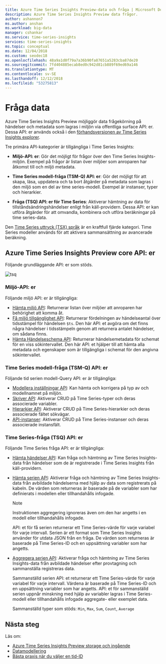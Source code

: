 ```yaml
---
title: Azure Time Series Insights Preview-data och fråga | Microsoft Docs
description: Azure Time Series Insights Preview data frågor.
author: ashannon7
ms.author: anshan
ms.workload: big-data
manager: cshankar
ms.service: time-series-insights
services: time-series-insights
ms.topic: conceptual
ms.date: 12/04/2018
ms.custom: seodec18
ms.openlocfilehash: 48a9a1d0f79a7a36b90fa87651a5283cba87de20
ms.sourcegitcommit: 7fd404885ecab8ed0c942d81cb889f69ed69a146
ms.translationtype: MT
ms.contentlocale: sv-SE
ms.lasthandoff: 12/12/2018
ms.locfileid: "53275813"
---
```

# <a name="data-querying"></a>Fråga data

Azure Time Series Insights Preview möjliggör data frågekörning på händelser och metadata som lagras i miljön via offentliga surface API: er. Dessa API: er används också i den [förhandsversionen av Time Series Insights explorer](./time-series-insights-update-explorer.md).

Tre primära API-kategorier är tillgängliga i Time Series Insights:

* **Miljö-API: er**: Gör det möjligt för frågor över den Time Series Insights-miljön. Exempel på frågor är listan över miljöer som anroparen har åtkomst till och miljö metadata.

* **Time Series modell-fråga (TSM-Q) API: er**: Gör det möjligt för att skapa, läsa, uppdatera och ta bort åtgärder på metadata som lagras i den miljö som en del av time series-modell. Exempel är instanser, typer och hierarkier.

* **Fråga (TSQ) API: er för Time Series**: Aktiverar hämtning av data för tillståndsändringshändelser enligt från käll-providern. Dessa API: er kan utföra åtgärder för att omvandla, kombinera och utföra beräkningar på time series-data.

Den [Time Series uttryck (TSX) språk](https://docs.microsoft.com/rest/api/time-series-insights/preview-tsx) är en kraftfull fjärde kategori. Time Series modeller används för att aktivera sammansättning av avancerade beräkning.

## <a name="azure-time-series-insights-preview-core-apis"></a>Azure Time Series Insights Preview core API: er

Följande grundläggande API: er som stöds.

![tsq][1]

### <a name="environment-apis"></a>Miljö-API: er

Följande miljö API: er är tillgängliga:

* [Hämta miljö API](https://docs.microsoft.com/rest/api/time-series-insights/preview-env#get-environments-api): Returnerar listan över miljöer att anroparen har behörighet att komma åt.
* [Få miljö tillgänglighet API](https://docs.microsoft.com/rest/api/time-series-insights/preview-env#get-environment-availability-api): Returnerar fördelningen av händelseantal över tidsstämpel för händelsen `$ts`. Den här API: et avgöra om det finns några händelser i tidsstämpeln genom att returnera antalet händelser, om sådana finns.
* [Hämta Händelseschema API](https://docs.microsoft.com/rest/api/time-series-insights/preview-env#get-event-schema-api): Returnerar händelsemetadata för schemat för en viss sökintervallet. Den här API: et hjälper till att hämta alla metadata och egenskaper som är tillgängliga i schemat för den angivna sökintervallet.

### <a name="time-series-model-query-tsm-q-apis"></a>Time Series modell-fråga (TSM-Q) API: er

Följande tid serien modell-Query API: er är tillgängliga:

* [Modellera inställningar API](https://docs.microsoft.com/rest/api/time-series-insights/preview-model#model-settings-api): Kan hämta och korrigera på typ av och modellnamnet på miljön.
* [Skriver API](https://docs.microsoft.com/rest/api/time-series-insights/preview-model#types-api): Aktiverar CRUD på Time Series-typer och deras associerade variabler.
* [Hierarkier API](https://docs.microsoft.com/rest/api/time-series-insights/preview-model#hierarchies-api): Aktiverar CRUD på Time Series-hierarkier och deras associerade fältet sökvägar.
* [API-instanser](https://docs.microsoft.com/rest/api/time-series-insights/preview-model#instances-api): Aktiverar CRUD på Time Series-instanser och deras associerade instansfält.

### <a name="time-series-query-tsq-apis"></a>Time Series-fråga (TSQ) API: er

Följande Time Series fråga API: er är tillgängliga:

* [Hämta händelser API](https://docs.microsoft.com/rest/api/time-series-insights/preview-query#get-events-api): Kan fråga och hämtning av Time Series Insights-data från händelser som de är registrerade i Time Series Insights från käll-providern.

* [Hämta serien API](https://docs.microsoft.com/rest/api/time-series-insights/preview-query#get-series-api): Aktiverar fråga och hämtning av Time Series Insights-data från avbildade händelserna med hjälp av data som registrerats på kabeln. De värden som returneras är baserade på de variabler som har definierats i modellen eller tillhandahålls infogade.

    >[!NOTE]
    > Instruktionen aggregering ignoreras även om den har angetts i en modell eller tillhandahålls infogade.

  API: et för få serien returnerar ett Time Series-värde för varje variabel för varje intervall. Serien är ett format som Time Series Insights använder för utdata JSON från en fråga. De värden som returneras är baserade på Time Series-ID och en uppsättning variabler som har angetts.

* [Aggregera serien API](https://docs.microsoft.com/rest/api/time-series-insights/preview-query#aggregate-series-api): Aktiverar fråga och hämtning av Time Series Insights-data från avbildade händelser efter provtagning och sammanställa registreras data.

  Sammanställd serien API: et returnerar ett Time Series-värde för varje variabel för varje intervall. Värdena är baserade på Time Series-ID och en uppsättning variabler som har angetts. API: et för sammanställd serien uppnår minskning med hjälp av variabler lagras i Time Series-modell eller tillhandahålls infogade aggregate- eller exemplet data.

  Sammanställd typer som stöds: `Min`, `Max`, `Sum`, `Count`, `Average`

## <a name="next-steps"></a>Nästa steg

Läs om:

- [Azure Time Series Insights Preview storage och ingående](./time-series-insights-update-storage-ingress.md)
- [Datamodellering](./time-series-insights-update-tsm.md)
- [Bästa praxis när du väljer en tid-ID](./time-series-insights-update-how-to-id.md)

<!-- Images -->
[1]: media/v2-update-tsq/tsq.png

